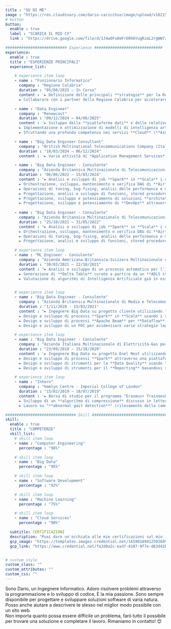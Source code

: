 ```yaml
---
title : "SU DI ME"
image : "https://res.cloudinary.com/dario-caricchio/image/upload/v1621548143/backgrounds/portrait_dlnmps.jpg" # "images/backgrounds/portrait.jpg"
# button
button:
  enable : true
  label : "SCARICA IL MIO CV"
  link : "https://drive.google.com/file/d/1J4wOFu8mFrER96YugRimL2rgWW7zpzpy/view?usp=drive_link"

########################### Experience ##############################
experience:
  enable : true
  title : "ESPERIENZE PRINCIPALI"
  experience_list:

    # experience item loop
    - name : "Funzionario Informatico"
      company : "Regione Calabria"
      duration : "05/08/2025 – In Corso"
      content : '► Definizione delle principali **strategie** per la Regione Calabria in materia di **Sicurezza**, **IA** e molti altri ambiti.<br>
      ► Collaborare con i partner della Regione Calabria per accelerare e migliorare la **Transizione Digitale** in tutta la regione.'

    - name : "Data Engineer"
      company : "Renewcast"
      duration : "09/12/2024 – 04/08/2025"
      content : '► Sviluppo della **piattaforma dati** e delle relative funzionalità attraverso un **approccio basato sui dati e miglioramenti della scalabilità**.<br>
      ► Implementazione e ottimizzazione di modelli di intelligenza artificiale, automazione dei flussi di lavoro e creazione di soluzioni di dati scalabili.<br>
      ► Sfruttando una profonda competenza nei servizi **Cloud** (**Azure**), **Airflow**, **Spark**, **Python** e **Databricks**, insieme ad una comprensione approfondita dell'AI analytics, **DevOps** e **orchestrazione dei modelli**, ha ideato ed implementato soluzioni scalabili basate sul machine learning per migliorare le energie rinnovabili.'

    - name : "Big Data Engineer Consultant"
      company : "British Multinational Telecommunications Company (Italian division) on behalf of Capgemini"
      duration : "18/03/2024 – 06/12/2024"
      content : '► Varie attività di *Application Management Services* su **GCP** con diversi servizi come **Composer** e relativi DAG di **Airflow** in **Python**, **Cloud Storage**, **Cloud Functions**, analisi in **BigQuery** con **SQL**, **Dataproc**, **Firestore**.'

    - name : "Big Data Engineer - Consulente"
      company : "Azienda Britannica Multinazionale di Telecomunicazioni (divisione italiana) per conto di Capgemini"
      duration : "06/06/2022 – 15/03/2024"
      content : "► Analisi e sviluppo di job **Spark** in **Scala** i quali vengono eseguiti su cluster **Dataproc** su **GCP** al fine di processare dati presenti in **Google Cloud Storage** per mascherare informazioni sensibili.<br>
      ► Orchestrazione, sviluppo, mantenimento e verifica DAG di **Airflow** in **Python** con **PySpark** attraverso i servizi **GCP** quali **Composer**, **Dataproc** e **Cloud Storage** per l'analisi dei dati.<br>
      ► Operazioni di tuning, bug-fixing, analisi delle performance e miglioramento di job **Spark** preesistenti.<br>
      ► Progettazione, analisi e sviluppo di funzioni, stored procedures e tabelle in **BigQuery** usando **SQL** e vari connettori, come **Airflow**, **Cloud Storage** e **PySpark**.<br>
      ► Progettazione, sviluppo e potenziamento di soluzioni **architetturali** attraverso l’uso di **GCP Cloud Functions**, **BigQuery** e **Composer**.<br>
      ► Progettazione, sviluppo e potenziamento di **DevOps** attraverso l’uso di **GCP Cloud Build** e **Cloud Artifact**, con gestione dei repository, template e relative impostazioni."
    
    - name : "Big Data Engineer - Consulente"
      company : "Azienda Britannica Multinazionale di Telecomunicazioni (divisione italiana) per conto di Azienda Giapponese Multinazionale di Servizi IT e Consulenza (divisione italiana)"
      duration : "25/10/2021 – 31/05/2022"
      content : "► Analisi e sviluppo di job **Spark** in **Scala** i quali vengono eseguiti su cluster **Dataproc** su **GCP** al fine di processare dati presenti in **Google Cloud Storage** per mascherare informazioni sensibili.<br>
      ► Orchestrazione, sviluppo, mantenimento e verifica DAG di **Airflow** in **Python** con **PySpark** attraverso i servizi **GCP** quali **Composer**, **Dataproc** e **Cloud Storage** per l'analisi dei dati.<br>
      ► Operazioni di tuning, bug-fixing, analisi delle performance e miglioramento di job **Spark** preesistenti.<br>
      ► Progettazione, analisi e sviluppo di funzioni, stored procedures e tabelle in **BigQuery** usando **SQL** e vari connettori, come **Airflow**, **Cloud Storage** e **PySpark**."

    # experience item loop
    - name : "ML Engineer - Consulente"
      company : "Azienda Americana-Britannica-Svizzera Multinazionale di Distribuzione Farmaceutica per conto di Azienda Italiana di Digital Solution"
      duration : "30/03/2021 – 22/10/2021"
      content : "► Analisi e sviluppo di un processo automatico per l'individuazione di inconsistenze dello schema e per rilevare l'esistenza di chiavi primarie duplicate utilizzando il linguaggio **Python** e **PySpark** e in generale le tecnologie **Azure** attraverso sia **Databricks Workspace** sia sviluppando in ambiente locale attraverso **databricks-connect** e **databricks-cli**.<br>
      ► Generazione di **Delta Table** curate a partire da un **ADLS storage account** curato; le tabelle finali sono equivalenti alle corrispettive tabelle curate presenti su **Synapse** (**ADW**).<br>
      ► Valutazione di algoritmi di Intelligenza Artificiale già in essere."


    # experience item loop
    - name : "Big Data Engineer - Consulente"
      company : "Azienda Britannica Multinazionale di Media e Telecomunicazioni (divisione tedesca e austriaca) per conto di Azienda Giapponese Multinazionale di Servizi IT e Consulenza (divisione italiana)"
      duration : "1/11/2020 - 15/03/2021"
      content : "► Ingegnere Big Data su progetto cliente utilizzando **Scala** e **Java** come linguaggi di programmazione e **Google Cloud Platform**.<br>
      ► Design e sviluppo di processi **Spark** in **Scala** usando i servizi **GCP** come **Google Cloud Storage**, **Pub/Sub**, **Google DLP** ed altri.<br>
      ► Design e sviluppo di processi **Apache Beam** per **Dataflow** usando **SCIO**, *una libreria di Beam in Scala*, **Kafka** e tecnologie **GCS** per l'elaborazione dei dati all'interno dell'**ingestion** layer in contesti sia **batch** che **streaming**.<br>
      ► Design e sviluppo di un POC per evidenziare varie strategie legate alla **sicurezza** dei precessi **Dataflow** attraverso **Google KMS**, **DLP** e la libreria crittografica **Google Tink**."

    # experience item loop
    - name : "Big Data Engineer - Consulente"
      company : "Azienda Italiana Multinazionale di Elettricità-Gas per conto di Azieda Francese Multinazionale di Servizi IT e Consulenza"
      duration : "23/09/2019 – 15/10/2020"
      content : '► Ingegnere Big Data su progetto Enel Next utilizzando **Scala** e **Java** come linguaggi di programmazione e ambiente **Hadoop Cloudera**.<br>
      ► Design e sviluppo di processi **Spark** attraverso una piattaforma **Scala** proprietaria costruita al di sopra dello **Spark Core**.<br>
      ► Design e sviluppo di strumenti per la **Data Quality** usando le standard **Spark Core API** (**Spark** 2.4.5 e **Scala** 2.11.12).<br>
      ► Design e sviluppo di strumenti per il **Reporting** basandosi su strumenti quali **HIVE**, **Impala**, file **Parquet**/**ORC**/**Avro** su **S3** e **HDFS** al fine di ottenere la **materializzazione dei dataset**, **Data Visualization** e **CSV/Excel file export**.'

    # experience item loop
    - name : "Intern"
      company : "Hamlyn Centre - Imperial College of London"
      duration : "15/02/2019 – 18/07/2019"
      content : '► Borsa di studio per il programma "Erasmus+ Traineeship BET for jobs".<br>
      ► Sviluppo di un **algoritmo di compressione** discusso in letteratura per sensori ECG con linguaggio di programmazione **C**.<br>
      ► Lavoro su "**abnormal gait detection**" (rilevamento della camminata anomala) usando il linguaggio di programmazione **Python** e relative librerie, combinando algoritmi di **machine learning** con metodologie per il **pre-processing**, **feature extraction**, **dataset creation**, **data visualization**, **discrete wavelet transformation** e **classificazione**.'

############################### Skill #################################
skill:
  enable : true
  title : "COMPETENZE"
  skill_list:
    # skill item loop
    - name : "Computer Engineering"
      percentage : "98%"

    # skill item loop
    - name : "Big Data"
      percentage : "95%"

    # skill item loop
    - name : "Software Development"
      percentage : "92%"

    # skill item loop
    - name : "Machine Learning"
      percentage : "75%"

    # skill item loop
    - name : "Cloud Services"
      percentage : "90%"

  subtitle: CERTIFICAZIONI
  description: "Puoi dare un'occhiata alle mie certificazioni sul mio [Profilo Linkedin](https://www.linkedin.com/in/dariocaricchio/details/certifications/)."
  gcp_image: "https://templates.images.credential.net/16590189412502689960209276019161.png"
  gcp_link: "https://www.credential.net/fa2d0a2c-ea37-4107-9f7e-d63d42b78591"


# custom style
custom_class: ""
custom_attributes: ""
custom_css: ""
---
```


Sono Dario, un Ingegnere Informatico. Adoro risolvere problemi attraverso la programmazione e lo sviluppo di codice, È la mia passione. Sono sempre disponibile per progettare e sviluppare soluzioni software di varia natura. Posso anche aiutare a descrivere te stesso nel miglior modo possibile con un sito web.<br>Non importa quanto possa essere difficile un problema, farò tutto il possibile per trovare una soluzione e completare il lavoro. Rimaniamo in contatto! 😊
